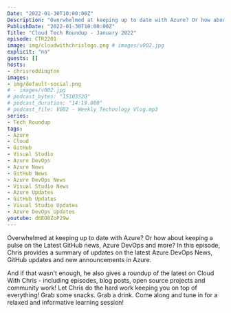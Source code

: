 ```yaml
---
Date: "2022-01-30T10:00:00Z"
Description: "Overwhelmed at keeping up to date with Azure? Or how about keeping a pulse on the Latest GitHub news, Azure DevOps and more? In this episode, Chris provides a summary of updates on the latest Azure DevOps News, GitHub updates and new announcements in Azure. And if that wasn't enough, he also gives a roundup of the latest on Cloud With Chris - including episodes, blog posts, open source projects and community work! Let Chris do the hard work keeping you on top of everything! Grab some snacks. Grab a drink. Come along and tune in for a relaxed and informative learning session!"
PublishDate: "2022-01-30T10:00:00Z"
Title: "Cloud Tech Roundup - January 2022"
episode: CTR2201
image: img/cloudwithchrislogo.png # images/v002.jpg
explicit: "no"
guests: []
hosts:
- chrisreddington
images:
- img/default-social.png
# - images/v002.jpg
# podcast_bytes: "15103520"
# podcast_duration: "14:19.000"
# podcast_file: V002 - Weekly Technology Vlog.mp3
series:
- Tech Roundup
tags:
- Azure
- Cloud
- GitHub
- Visual Studio
- Azure DevOps
- Azure News
- GitHub News
- Azure DevOps News
- Visual Studio News
- Azure Updates
- GitHub Updates
- Visual Studio Updates
- Azure DevOps Updates
youtube: d6EO8ZoP29w
---
```

Overwhelmed at keeping up to date with Azure? Or how about keeping a pulse on the Latest GitHub news, Azure DevOps and more? In this episode, Chris provides a summary of updates on the latest Azure DevOps News, GitHub updates and new announcements in Azure.

And if that wasn't enough, he also gives a roundup of the latest on Cloud With Chris - including episodes, blog posts, open source projects and community work! Let Chris do the hard work keeping you on top of everything! Grab some snacks. Grab a drink. Come along and tune in for a relaxed and informative learning session!
